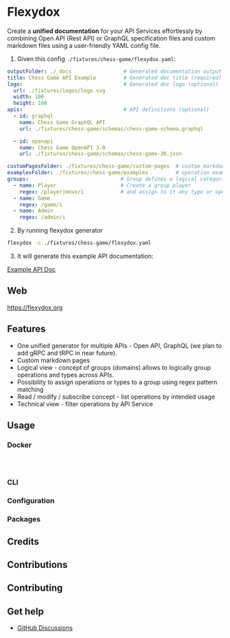 # Flexydox

 Create a **unified documentation** for your API Services effortlessly by combining Open API (Rest API) or GraphQL specification files and custom markdown files using a user-friendly YAML config file.

1. Given this config `./fixtures/chess-game/flexydox.yaml`: 

```yaml
outputFolder: ./_docs                 # Generated documentation output folder (required)
title: Chess Game API Example         # Generated doc title (required)
logo:                                 # Generated doc logo (optional)
  url: ./fixtures/logos/logo.svg     
  width: 100
  height: 100
apis:                                 # API definitions (optional)
  - id: graphql
    name: Chess Game GraphQL API
    url: ./fixtures/chess-game/schemas/chess-game-schema.graphql

  - id: openapi
    name: Chess Game OpenAPI 3.0
    url: ./fixtures/chess-game/schemas/chess-game-30.json 

customPagesFolder: ./fixtures/chess-game/custom-pages  # custom markdown files folder (optional)
examplesFolder: ./fixtures/chess-game/examples         # operation examples folder (optional)
groups:                              # Group defines a logical categorization of operation or type
  - name: Player                     # Create a group player
    regex: /player|move/i            # and assign to it any type or operation name matching regex 
  - name: Game
    regex: /game/i
  - name: Admin
    regex: /admin/i
```

2. By running flexydox generator
```bash
flexydox -c ./fixtures/chess-game/flexydox.yaml
```

3. It will generate this example API documentation:

[Example API Doc](http://fxdx-chess.s3-website.eu-central-1.amazonaws.com/doc/overview/)





## Web

https://flexydox.org


## Features
- One unified generator for multiple APIs - Open API, GraphQL (we plan to add gRPC and tRPC in near future).
- Custom markdown pages
- Logical view - concept of groups (domains) allows to logically group operations and types across APIs.
- Possibility to assign operations or types to a group using regex pattern matching
- Read / modify / subscribe concept - list operations by intended usage
- Technical view - filter operations by API Service


## Usage

### Docker




```bash




```


### CLI



### Configuration








### Packages

## Credits

## Contributions

## Contributing

## Get help

- [GitHub Discussions](https://github.com/flexydox/flexydox/discussions)
